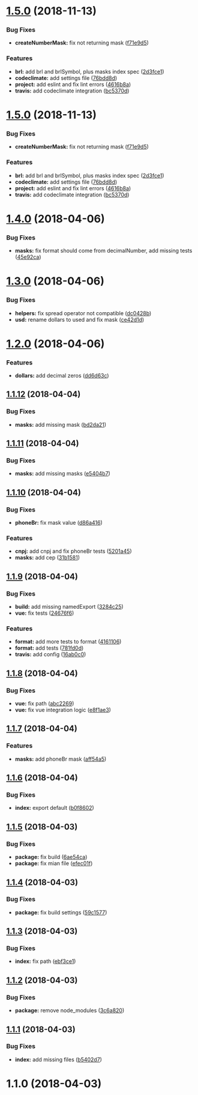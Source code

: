 <a name="1.5.0"></a>
# [1.5.0](https://github.com/InCuca/masks/compare/v1.4.0...v1.5.0) (2018-11-13)


### Bug Fixes

* **createNumberMask:** fix not returning mask ([f71e9d5](https://github.com/InCuca/masks/commit/f71e9d5))


### Features

* **brl:** add brl and brlSymbol, plus masks index spec ([2d3fce1](https://github.com/InCuca/masks/commit/2d3fce1))
* **codeclimate:** add settings file ([76bdd8d](https://github.com/InCuca/masks/commit/76bdd8d))
* **project:** add eslint and fix lint errors ([4616b8a](https://github.com/InCuca/masks/commit/4616b8a))
* **travis:** add codeclimate integration ([bc5370d](https://github.com/InCuca/masks/commit/bc5370d))



<a name="1.5.0"></a>
# [1.5.0](https://github.com/InCuca/masks/compare/v1.4.0...v1.5.0) (2018-11-13)


### Bug Fixes

* **createNumberMask:** fix not returning mask ([f71e9d5](https://github.com/InCuca/masks/commit/f71e9d5))


### Features

* **brl:** add brl and brlSymbol, plus masks index spec ([2d3fce1](https://github.com/InCuca/masks/commit/2d3fce1))
* **codeclimate:** add settings file ([76bdd8d](https://github.com/InCuca/masks/commit/76bdd8d))
* **project:** add eslint and fix lint errors ([4616b8a](https://github.com/InCuca/masks/commit/4616b8a))
* **travis:** add codeclimate integration ([bc5370d](https://github.com/InCuca/masks/commit/bc5370d))



<a name="1.4.0"></a>
# [1.4.0](https://github.com/InCuca/masks/compare/v1.3.0...v1.4.0) (2018-04-06)


### Bug Fixes

* **masks:** fix format should come from decimalNumber, add missing tests ([45e92ca](https://github.com/InCuca/masks/commit/45e92ca))



<a name="1.3.0"></a>
# [1.3.0](https://github.com/InCuca/masks/compare/v1.2.0...v1.3.0) (2018-04-06)


### Bug Fixes

* **helpers:** fix spread operator not compatible ([dc0428b](https://github.com/InCuca/masks/commit/dc0428b))
* **usd:** rename dollars to used and fix mask ([ce42d1d](https://github.com/InCuca/masks/commit/ce42d1d))



<a name="1.2.0"></a>
# [1.2.0](https://github.com/InCuca/masks/compare/v1.1.12...v1.2.0) (2018-04-06)


### Features

* **dollars:** add decimal zeros ([dd6d63c](https://github.com/InCuca/masks/commit/dd6d63c))



<a name="1.1.12"></a>
## [1.1.12](https://github.com/InCuca/masks/compare/v1.1.11...v1.1.12) (2018-04-04)


### Bug Fixes

* **masks:** add missing mask ([bd2da21](https://github.com/InCuca/masks/commit/bd2da21))



<a name="1.1.11"></a>
## [1.1.11](https://github.com/InCuca/masks/compare/v1.1.10...v1.1.11) (2018-04-04)


### Bug Fixes

* **masks:** add missing masks ([e5404b7](https://github.com/InCuca/masks/commit/e5404b7))



<a name="1.1.10"></a>
## [1.1.10](https://github.com/InCuca/masks/compare/v1.1.9...v1.1.10) (2018-04-04)


### Bug Fixes

* **phoneBr:** fix mask value ([d86a416](https://github.com/InCuca/masks/commit/d86a416))


### Features

* **cnpj:** add cnpj and fix phoneBr tests ([5201a45](https://github.com/InCuca/masks/commit/5201a45))
* **masks:** add cep ([31b1581](https://github.com/InCuca/masks/commit/31b1581))



<a name="1.1.9"></a>
## [1.1.9](https://github.com/InCuca/masks/compare/v1.1.8...v1.1.9) (2018-04-04)


### Bug Fixes

* **build:** add missing namedExport ([3284c25](https://github.com/InCuca/masks/commit/3284c25))
* **vue:** fix tests ([24676f6](https://github.com/InCuca/masks/commit/24676f6))


### Features

* **format:** add more tests to format ([4161106](https://github.com/InCuca/masks/commit/4161106))
* **format:** add tests ([781fd0d](https://github.com/InCuca/masks/commit/781fd0d))
* **travis:** add config ([16ab0c0](https://github.com/InCuca/masks/commit/16ab0c0))



<a name="1.1.8"></a>
## [1.1.8](https://github.com/InCuca/masks/compare/v1.1.7...v1.1.8) (2018-04-04)


### Bug Fixes

* **vue:** fix path ([abc2269](https://github.com/InCuca/masks/commit/abc2269))
* **vue:** fix vue integration logic ([e8f1ae3](https://github.com/InCuca/masks/commit/e8f1ae3))



<a name="1.1.7"></a>
## [1.1.7](https://github.com/InCuca/masks/compare/v1.1.6...v1.1.7) (2018-04-04)


### Features

* **masks:** add phoneBr mask ([aff54a5](https://github.com/InCuca/masks/commit/aff54a5))



<a name="1.1.6"></a>
## [1.1.6](https://github.com/InCuca/masks/compare/v1.1.5...v1.1.6) (2018-04-04)


### Bug Fixes

* **index:** export default ([b0f8602](https://github.com/InCuca/masks/commit/b0f8602))



<a name="1.1.5"></a>
## [1.1.5](https://github.com/InCuca/masks/compare/v1.1.4...v1.1.5) (2018-04-03)


### Bug Fixes

* **package:** fix build ([6ae54ca](https://github.com/InCuca/masks/commit/6ae54ca))
* **package:** fix mian file ([efec01f](https://github.com/InCuca/masks/commit/efec01f))



<a name="1.1.4"></a>
## [1.1.4](https://github.com/InCuca/masks/compare/v1.1.3...v1.1.4) (2018-04-03)


### Bug Fixes

* **package:** fix build settings ([59c1577](https://github.com/InCuca/masks/commit/59c1577))



<a name="1.1.3"></a>
## [1.1.3](https://github.com/InCuca/masks/compare/v1.1.2...v1.1.3) (2018-04-03)


### Bug Fixes

* **index:** fix path ([ebf3ce1](https://github.com/InCuca/masks/commit/ebf3ce1))



<a name="1.1.2"></a>
## [1.1.2](https://github.com/InCuca/masks/compare/v1.1.1...v1.1.2) (2018-04-03)


### Bug Fixes

* **package:** remove node_modules ([3c6a820](https://github.com/InCuca/masks/commit/3c6a820))



<a name="1.1.1"></a>
## [1.1.1](https://github.com/InCuca/masks/compare/v1.1.0...v1.1.1) (2018-04-03)


### Bug Fixes

* **index:** add missing files ([b5402d7](https://github.com/InCuca/masks/commit/b5402d7))



<a name="1.1.0"></a>
# 1.1.0 (2018-04-03)



